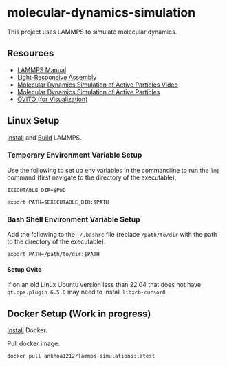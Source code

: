 # molecular-dynamics-simulation
This project uses LAMMPS to simulate molecular dynamics.

## Resources
- [LAMMPS Manual](https://docs.lammps.org/Manual.html)
- [Light-Responsive Assembly](https://pubs.acs.org/doi/10.1021/acs.jpcb.4c02301)
- [Molecular Dynamics Simulation of Active Particles Video](https://pubs.acs.org/doi/10.1021/acs.jpcb.4c02301)
- [Molecular Dynamics Simulation of Active Particles](https://arxiv.org/abs/2102.10399)
- [OVITO (for Visualization)](https://www.ovito.org/)

## Linux Setup
[Install](https://docs.lammps.org/Install.html) and [Build](https://docs.lammps.org/Build.html) LAMMPS.

### Temporary Environment Variable Setup
Use the following to set up env variables in the commandline to run the ```lmp``` command (first navigate to the directory of the executable):

```
EXECUTABLE_DIR=$PWD
```

```
export PATH=$EXECUTABLE_DIR:$PATH
```

### Bash Shell Environment Variable Setup
Add the following to the ```~/.bashrc``` file (replace ```/path/to/dir``` with the path to the directory of the executable):

```
export PATH=/path/to/dir:$PATH
```

#### Setup Ovito

If on an old Linux Ubuntu version less than 22.04 that does not have ```qt.qpa.plugin 6.5.0``` may need to install ```libxcb-cursor0```

## Docker Setup (Work in progress)
[Install](https://www.docker.com/get-started/) Docker.

Pull docker image:
```
docker pull ankhoa1212/lammps-simulations:latest
```
